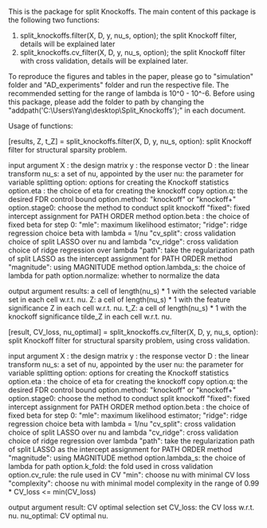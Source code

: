 This is the package for split Knockoffs. The main content of this package is the following two functions:

1. split_knockoffs.filter(X, D, y, nu_s, option); the split Knockoff filter, details will be explained later
2. split_knockoffs.cv_filter(X, D, y, nu_s, option); the split Knockoff filter with cross validation, details will be explained later.

To reproduce the figures and tables in the paper, please go to "simulation" folder and "AD_experiments" folder and run the respective file. The recommended setting for the range of lambda is 10^0 - 10^-6. Before using this package, please add the folder to path by changing the "addpath('C:\Users\Yang\desktop\Split_Knockoffs');" in each document.



Usage of functions:

[results, Z, t_Z] = split_knockoffs.filter(X, D, y, nu_s, option): split Knockoff filter for structural sparsity problem.

input argument
X : the design matrix
y : the response vector
D : the linear transform
nu_s: a set of nu, appointed by the user
nu: the parameter for variable splitting
option: options for creating the Knockoff statistics
	option.eta : the choice of eta for creating the knockoff copy
	option.q: the desired FDR control bound
	option.method: "knockoff" or "knockoff+"
	option.stage0: choose the method to conduct split knockoff
		"fixed": fixed intercept assignment for PATH ORDER method
			option.beta : the choice of fixed beta for step 0: 
				"mle": maximum likelihood estimator; 
				"ridge": ridge regression choice beta with lambda = 1/nu
				"cv_split": cross validation choice of split LASSO over nu and lambda
				"cv_ridge": cross validation choice of ridge regression over lambda
		"path": take the regularization path of split LASSO as the intercept assignment for PATH ORDER method
		"magnitude": using MAGNITUDE method
	option.lambda_s: the choice of lambda for path
	option.normalize: whether to normalize the data

output argument
results: a cell of length(nu_s) * 1 with the selected variable set in each cell w.r.t. nu.
Z: a cell of length(nu_s) * 1 with the feature significance Z in each cell w.r.t. nu.
t_Z: a cell of length(nu_s) * 1 with the knockoff significance tilde_Z in each cell w.r.t. nu.

[result, CV_loss, nu_optimal] = split_knockoffs.cv_filter(X, D, y, nu_s, option): split Knockoff filter for structural sparsity problem, using cross validation.

input argument
X : the design matrix
y : the response vector
D : the linear transform
nu_s: a set of nu, appointed by the user
nu: the parameter for variable splitting
option: options for creating the Knockoff statistics
	option.eta : the choice of eta for creating the knockoff copy
	option.q: the desired FDR control bound
	option.method: "knockoff" or "knockoff+"
	option.stage0: choose the method to conduct split knockoff
		"fixed": fixed intercept assignment for PATH ORDER method
			option.beta : the choice of fixed beta for step 0: 
				"mle": maximum likelihood estimator; 
				"ridge": ridge regression choice beta with lambda = 1/nu
				"cv_split": cross validation choice of split LASSO over nu and lambda
				"cv_ridge": cross validation choice of ridge regression over lambda
		"path": take the regularization path of split LASSO as the intercept assignment for PATH ORDER method
		"magnitude": using MAGNITUDE method
	option.lambda_s: the choice of lambda for path
	option.k_fold: the fold used in cross validation
	option.cv_rule: the rule used in CV
		"min": choose nu with minimal CV loss
		"complexity": choose nu with minimal model complexity in the range of 0.99 * CV_loss <= min(CV_loss)

output argument
result: CV optimal selection set
CV_loss: the CV loss w.r.t. nu.
nu_optimal: CV optimal nu.
